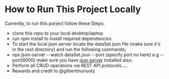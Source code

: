 # How to Run This Project Locally

Currently, to run this porject follow these Steps:
- clone this repo to your local desktop/laptop 
- run npm install to install required dependencies
- To start the local json server locate the dataSet.json file (make sure it's in the root directory) and run the following commands;
- npx json-server --watch dataSet.json --port (specify port no here) e.g --port(8000) make sure you have [json server](https://www.npmjs.com/package/json-server) installed also.
- Perform all CRUD operations via REST API protocols.....
- Rewards and credit to @gilbertmunuotz
